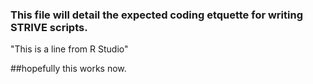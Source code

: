 ### This file will detail the expected coding etquette for writing STRIVE scripts. 

"This is a line from R Studio"

##hopefully this works now.